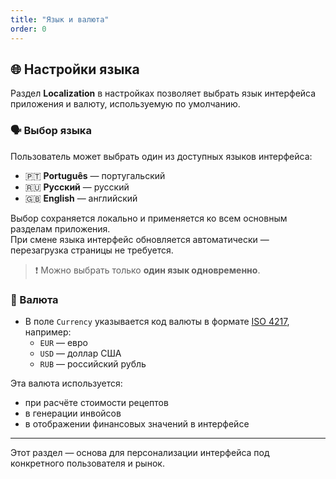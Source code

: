 ```yaml
---
title: "Язык и валюта"
order: 0
---
```


## 🌐 Настройки языка

Раздел **Localization** в настройках позволяет выбрать язык интерфейса приложения и валюту, используемую по умолчанию.

### 🗣️ Выбор языка

Пользователь может выбрать один из доступных языков интерфейса:

- 🇵🇹 **Português** — португальский
- 🇷🇺 **Русский** — русский
- 🇬🇧 **English** — английский

Выбор сохраняется локально и применяется ко всем основным разделам приложения.  
При смене языка интерфейс обновляется автоматически — перезагрузка страницы не требуется.

> ❗ Можно выбрать только **один язык одновременно**.

### 💱 Валюта

- В поле `Currency` указывается код валюты в формате [ISO 4217](https://en.wikipedia.org/wiki/ISO_4217), например:
  - `EUR` — евро
  - `USD` — доллар США
  - `RUB` — российский рубль

Эта валюта используется:
- при расчёте стоимости рецептов
- в генерации инвойсов
- в отображении финансовых значений в интерфейсе

---

Этот раздел — основа для персонализации интерфейса под конкретного пользователя и рынок.
